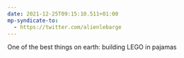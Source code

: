 ```yaml
---
date: 2021-12-25T09:15:10.511+01:00
mp-syndicate-to:
  - https://twitter.com/alienlebarge
---
```

One of the best things on earth: building LEGO in pajamas
